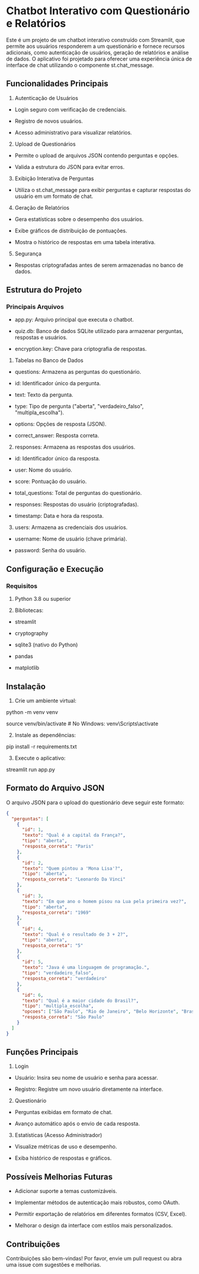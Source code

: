 # Chatbot Interativo com Questionário e Relatórios

Este é um projeto de um chatbot interativo construído com Streamlit, que permite aos usuários responderem a um questionário e fornece recursos adicionais, como autenticação de usuários, geração de relatórios e análise de dados. O aplicativo foi projetado para oferecer uma experiência única de interface de chat utilizando o componente st.chat_message.

## Funcionalidades Principais

1. Autenticação de Usuários

- Login seguro com verificação de credenciais.

- Registro de novos usuários.

- Acesso administrativo para visualizar relatórios.

2. Upload de Questionários

- Permite o upload de arquivos JSON contendo perguntas e opções.

- Valida a estrutura do JSON para evitar erros.

3. Exibição Interativa de Perguntas

- Utiliza o st.chat_message para exibir perguntas e capturar respostas do usuário em um formato de chat.

4. Geração de Relatórios

- Gera estatísticas sobre o desempenho dos usuários.

- Exibe gráficos de distribuição de pontuações.

- Mostra o histórico de respostas em uma tabela interativa.

5. Segurança

- Respostas criptografadas antes de serem armazenadas no banco de dados.

## Estrutura do Projeto

### Principais Arquivos

- app.py: Arquivo principal que executa o chatbot.

- quiz.db: Banco de dados SQLite utilizado para armazenar perguntas, respostas e usuários.

- encryption.key: Chave para criptografia de respostas.

1. Tabelas no Banco de Dados

- questions: Armazena as perguntas do questionário.

- id: Identificador único da pergunta.

- text: Texto da pergunta.

- type: Tipo de pergunta ("aberta", "verdadeiro_falso", "multipla_escolha").

- options: Opções de resposta (JSON).

- correct_answer: Resposta correta.

2. responses: Armazena as respostas dos usuários.

- id: Identificador único da resposta.

- user: Nome do usuário.

- score: Pontuação do usuário.

- total_questions: Total de perguntas do questionário.

- responses: Respostas do usuário (criptografadas).

- timestamp: Data e hora da resposta.

3. users: Armazena as credenciais dos usuários.

- username: Nome de usuário (chave primária).

- password: Senha do usuário.

## Configuração e Execução

### Requisitos

1. Python 3.8 ou superior

2. Bibliotecas:

- streamlit

- cryptography

- sqlite3 (nativo do Python)

- pandas

- matplotlib

## Instalação

1. Crie um ambiente virtual:

python -m venv venv

source venv/bin/activate  # No Windows: venv\Scripts\activate 

2. Instale as dependências:

pip install -r requirements.txt 

3. Execute o aplicativo:

streamlit run app.py

## Formato do Arquivo JSON

O arquivo JSON para o upload do questionário deve seguir este formato:

```json
{
  "perguntas": [
    {
      "id": 1,
      "texto": "Qual é a capital da França?",
      "tipo": "aberta",
      "resposta_correta": "Paris"
    },
    {
      "id": 2,
      "texto": "Quem pintou a 'Mona Lisa'?",
      "tipo": "aberta",
      "resposta_correta": "Leonardo Da Vinci"
    },
    {
      "id": 3,
      "texto": "Em que ano o homem pisou na Lua pela primeira vez?",
      "tipo": "aberta",
      "resposta_correta": "1969"
    },
    {
      "id": 4,
      "texto": "Qual é o resultado de 3 + 2?",
      "tipo": "aberta",
      "resposta_correta": "5"
    },
    {
      "id": 5,
      "texto": "Java é uma linguagem de programação.",
      "tipo": "verdadeiro_falso",
      "resposta_correta": "verdadeiro"
    },
    {
      "id": 6,
      "texto": "Qual é a maior cidade do Brasil?",
      "tipo": "multipla_escolha",
      "opcoes": ["São Paulo", "Rio de Janeiro", "Belo Horizonte", "Brasília"],
      "resposta_correta": "São Paulo"
    }
  ]
}

```


## Funções Principais

1. Login

- Usuário: Insira seu nome de usuário e senha para acessar.

- Registro: Registre um novo usuário diretamente na interface.

2. Questionário

- Perguntas exibidas em formato de chat.

- Avanço automático após o envio de cada resposta.

3. Estatísticas (Acesso Administrador)

- Visualize métricas de uso e desempenho.

- Exiba histórico de respostas e gráficos.

## Possíveis Melhorias Futuras

- Adicionar suporte a temas customizáveis.

- Implementar métodos de autenticação mais robustos, como OAuth.

- Permitir exportação de relatórios em diferentes formatos (CSV, Excel).

- Melhorar o design da interface com estilos mais personalizados.

## Contribuições

Contribuições são bem-vindas! Por favor, envie um pull request ou abra uma issue com sugestões e melhorias.
